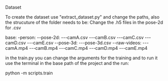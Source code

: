 Dataset

To create the dataset use "extract_dataset.py" and change the paths, also the strucuture of the folder needs to be:
Change the .h5 files in the pose-2d for .csv

base:
-person:
--pose-2d:
---camA.csv
---camB.csv
---camC.csv
---camD.csv
---camE.csv
--pose-3d:
---pose-3d.csv
--raw-videos:
---camA.mp4
---camB.mp4
---camC.mp4
---camD.mp4
---camE.mp4

in the train.py you can change the arguments for the training and to run it use the terminal
in the base path of the project and the run:

python -m scripts.train
